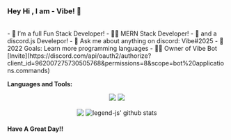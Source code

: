 ### Hey Hi , I am  - Vibe! 👋
<br />
- 🌱 I’m a full Fun Stack Developer!
- 🐱‍👤 MERN Stack Developer!
- 🐞 and a discord.js Develepor!
- 💬 Ask me about anything on discord: Vibe#2025
- 🥅 2022 Goals: Learn more programming languages
- 🐱‍🐉 Owner of Vibe Bot [Invite](https://discord.com/api/oauth2/authorize?client_id=962007275730505768&permissions=8&scope=bot%20applications.commands)


**Languages and Tools:** &nbsp;
<p align="center">
<img src="https://img.shields.io/badge/Node.JS-black?style=for-the-badge&logo=node.js" />
<img src="https://img.shields.io/badge/Javascript-black?style=for-the-badge&logo=javascript" />
</p>
 

<p align="center">
  <img align="center" src="https://github-readme-stats.vercel.app/api/top-langs/?username=VIbeM4N&show_icons=true&layout=compact&hide_border=true&theme=dark" />
  <img align="center" src="https://github-readme-stats.vercel.app/api?username=VibeM4N&show_icons=true&theme=dark&line_height=21" alt="legend-js' github stats"/>
 
 

#### Have A Great Day!!